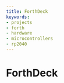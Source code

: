 ```yaml
---
title: ForthDeck
keywords:
- projects
- forth
- hardware
- microcontrollers
- rp2040
---
```

# ForthDeck



